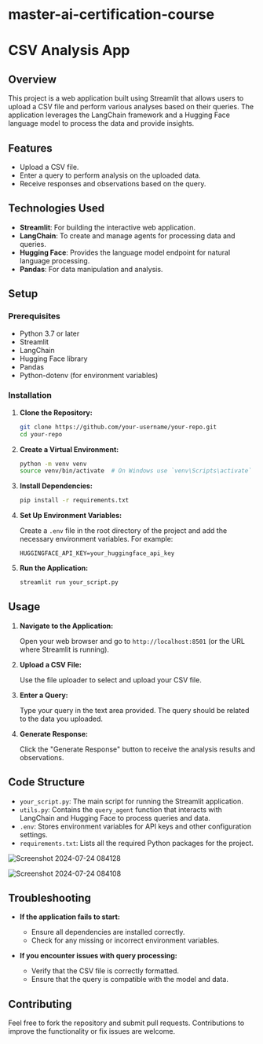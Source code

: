 # master-ai-certification-course

# CSV Analysis App

## Overview

This project is a web application built using Streamlit that allows users to upload a CSV file and perform various analyses based on their queries. The application leverages the LangChain framework and a Hugging Face language model to process the data and provide insights.

## Features

- Upload a CSV file.
- Enter a query to perform analysis on the uploaded data.
- Receive responses and observations based on the query.

## Technologies Used

- **Streamlit**: For building the interactive web application.
- **LangChain**: To create and manage agents for processing data and queries.
- **Hugging Face**: Provides the language model endpoint for natural language processing.
- **Pandas**: For data manipulation and analysis.

## Setup

### Prerequisites

- Python 3.7 or later
- Streamlit
- LangChain
- Hugging Face library
- Pandas
- Python-dotenv (for environment variables)

### Installation

1. **Clone the Repository:**

    ```bash
    git clone https://github.com/your-username/your-repo.git
    cd your-repo
    ```

2. **Create a Virtual Environment:**

    ```bash
    python -m venv venv
    source venv/bin/activate  # On Windows use `venv\Scripts\activate`
    ```

3. **Install Dependencies:**

    ```bash
    pip install -r requirements.txt
    ```

4. **Set Up Environment Variables:**

    Create a `.env` file in the root directory of the project and add the necessary environment variables. For example:

    ```env
    HUGGINGFACE_API_KEY=your_huggingface_api_key
    ```

5. **Run the Application:**

    ```bash
    streamlit run your_script.py
    ```

## Usage

1. **Navigate to the Application:**

    Open your web browser and go to `http://localhost:8501` (or the URL where Streamlit is running).

2. **Upload a CSV File:**

    Use the file uploader to select and upload your CSV file.

3. **Enter a Query:**

    Type your query in the text area provided. The query should be related to the data you uploaded.

4. **Generate Response:**

    Click the "Generate Response" button to receive the analysis results and observations.

## Code Structure

- `your_script.py`: The main script for running the Streamlit application.
- `utils.py`: Contains the `query_agent` function that interacts with LangChain and Hugging Face to process queries and data.
- `.env`: Stores environment variables for API keys and other configuration settings.
- `requirements.txt`: Lists all the required Python packages for the project.

![Screenshot 2024-07-24 084128](https://github.com/user-attachments/assets/837b6da5-0acc-40ea-b11b-2ed104b0540d)

![Screenshot 2024-07-24 084108](https://github.com/user-attachments/assets/054ad9e8-25fa-42f0-b61f-781baa26e8ee)


## Troubleshooting

- **If the application fails to start:**
  - Ensure all dependencies are installed correctly.
  - Check for any missing or incorrect environment variables.

- **If you encounter issues with query processing:**
  - Verify that the CSV file is correctly formatted.
  - Ensure that the query is compatible with the model and data.

## Contributing

Feel free to fork the repository and submit pull requests. Contributions to improve the functionality or fix issues are welcome.
